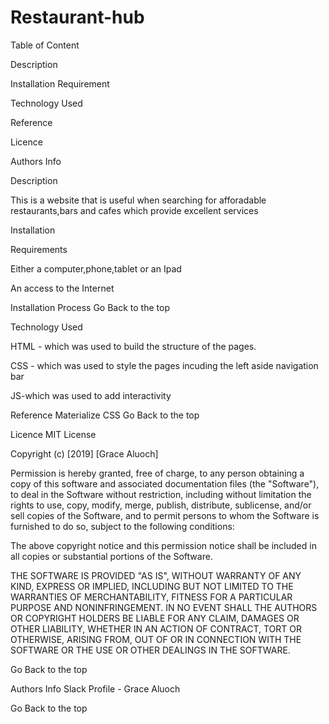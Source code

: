 # Restaurant-hub


Table of Content

Description

Installation Requirement

Technology Used

Reference

Licence

Authors Info

Description

This is a website that is useful when searching for afforadable restaurants,bars and cafes which provide excellent services

Installation

Requirements

Either a computer,phone,tablet or an Ipad

An access to the Internet

Installation Process Go Back to the top

Technology Used

HTML - which was used to build the structure of the pages.

CSS - which was used to style the pages incuding the left aside navigation bar

JS-which was used to add interactivity

Reference Materialize CSS Go Back to the top

Licence MIT License

Copyright (c) [2019] [Grace Aluoch]

Permission is hereby granted, free of charge, to any person obtaining a copy of this software and associated documentation files (the "Software"), to deal in the Software without restriction, including without limitation the rights to use, copy, modify, merge, publish, distribute, sublicense, and/or sell copies of the Software, and to permit persons to whom the Software is furnished to do so, subject to the following conditions:

The above copyright notice and this permission notice shall be included in all copies or substantial portions of the Software.

THE SOFTWARE IS PROVIDED "AS IS", WITHOUT WARRANTY OF ANY KIND, EXPRESS OR IMPLIED, INCLUDING BUT NOT LIMITED TO THE WARRANTIES OF MERCHANTABILITY, FITNESS FOR A PARTICULAR PURPOSE AND NONINFRINGEMENT. IN NO EVENT SHALL THE AUTHORS OR COPYRIGHT HOLDERS BE LIABLE FOR ANY CLAIM, DAMAGES OR OTHER LIABILITY, WHETHER IN AN ACTION OF CONTRACT, TORT OR OTHERWISE, ARISING FROM, OUT OF OR IN CONNECTION WITH THE SOFTWARE OR THE USE OR OTHER DEALINGS IN THE SOFTWARE.

Go Back to the top

Authors Info Slack Profile - Grace Aluoch

Go Back to the top
